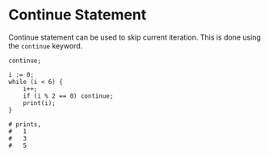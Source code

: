 # Continue Statement

Continue statement can be used to skip current iteration. This is done using the `continue` keyword.

```title="Syntax"
continue;
```

```title="Example"
i := 0;
while (i < 6) {
    i++;
    if (i % 2 == 0) continue;
    print(i);
}

# prints,
#   1
#   3
#   5
```
